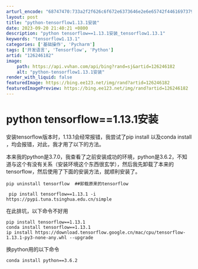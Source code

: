 ```yaml
---
arturl_encode: "68747470:733a2f2f626c6f672e6373646e2e6e65742f4461697379342f:61727469636c652f64657461696c732f313236323436313832"
layout: post
title: "python-tensorflow1.13.1安装"
date: 2023-09-20 21:40:21 +0800
description: "python tensorflow==1.13.1安装_tensorflow1.13.1"
keywords: "tensorflow1.13.1"
categories: ['基础操作', 'Pycharm']
tags: ['开发语言', 'Tensorflow', 'Python']
artid: "126246182"
image:
    path: https://api.vvhan.com/api/bing?rand=sj&artid=126246182
    alt: "python-tensorflow1.13.1安装"
render_with_liquid: false
featuredImage: https://bing.ee123.net/img/rand?artid=126246182
featuredImagePreview: https://bing.ee123.net/img/rand?artid=126246182
---
```


# python tensorflow==1.13.1安装

安装tensorflow版本时，1.13.1会经常报错，我尝试了pip install 以及conda install ，均会报错，对此，我才用了以下的方法。

本来我的python是3.7.0，我查看了之前安装成功的环境，python是3.6.2，不知道与这个有没有关系（安装环境这个东西很玄学），然后我先卸载了本来的tensorflow，然后使用了下面的安装方法，就顺利安装了。

```
pip uninstall tensorflow  ##卸载原来的tensorflow
```

```
 pip install tensorflow==1.13.1 -i https://pypi.tuna.tsinghua.edu.cn/simple
```

在此排坑，以下命令不好用

```
pip install tensorflow==1.13.1
conda install tensorflow==1.13.1
ip install https://download.tensorflow.google.cn/mac/cpu/tensorflow-1.13.1-py3-none-any.whl --upgrade

```

换python用的以下命令

```
conda install python==3.6.2
```